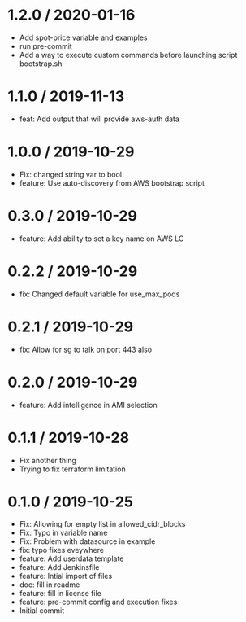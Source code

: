 
1.2.0 / 2020-01-16
==================

  * Add spot-price variable and examples
  * run pre-commit
  * Add a way to execute custom commands before launching script bootstrap.sh

1.1.0 / 2019-11-13
==================

  * feat: Add output that will provide aws-auth data

1.0.0 / 2019-10-29
==================

  * Fix: changed string var to bool
  * feature: Use auto-discovery from AWS bootstrap script

0.3.0 / 2019-10-29
==================

  * feature: Add ability to set a key name on AWS LC

0.2.2 / 2019-10-29
==================

  * fix: Changed default variable for use_max_pods

0.2.1 / 2019-10-29
==================

  * fix: Allow for sg to talk on port 443 also

0.2.0 / 2019-10-29
==================

  * feature: Add intelligence in AMI selection

0.1.1 / 2019-10-28
==================

  * Fix another thing
  * Trying to fix terraform limitation

0.1.0 / 2019-10-25
==================

  * Fix: Allowing for empty list in allowed_cidr_blocks
  * Fix: Typo in variable name
  * Fix: Problem with datasource in example
  * fix: typo fixes eveywhere
  * feature: Add userdata template
  * feature: Add Jenkinsfile
  * feature: Intial import of files
  * doc: fill in readme
  * feature: fill in license file
  * feature: pre-commit config and execution fixes
  * Initial commit
